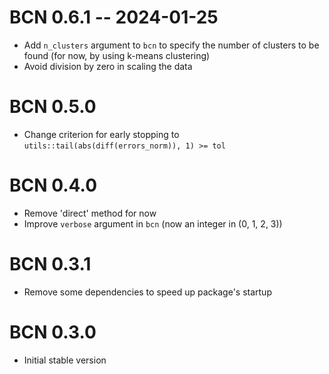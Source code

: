 # BCN 0.6.1 -- 2024-01-25

* Add `n_clusters` argument to `bcn` to specify the number of clusters to be found (for now, 
by using k-means clustering)
* Avoid division by zero in scaling the data

# BCN 0.5.0

* Change criterion for early stopping to `utils::tail(abs(diff(errors_norm)), 1) >= tol`

# BCN 0.4.0

* Remove 'direct' method for now
* Improve `verbose` argument in `bcn` (now an integer in (0, 1, 2, 3))

# BCN 0.3.1

* Remove some dependencies to speed up package's startup

# BCN 0.3.0

* Initial stable version 
